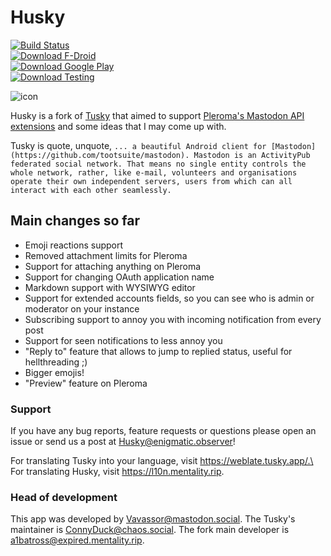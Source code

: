 # Husky
[![Build Status](https://api.travis-ci.org/FWGS/Husky.svg?branch=develop)](https://travis-ci.org/FWGS/Husky)\
[![Download F-Droid](https://img.shields.io/badge/download-fdroid-blue)](https://f-droid.org/repository/browse/?fdid=su.xash.husky)\
[![Download Google Play](https://img.shields.io/badge/download-googleplay-blue)](https://play.google.com/store/apps/details?id=su.xash.husky)\
[![Download Testing](https://img.shields.io/badge/downloads-testing-green)](https://github.com/FWGS/Husky/releases/tag/continuous)

![icon](https://git.mentality.rip/FWGS/Husky/raw/branch/develop/assets/splash.xcf)

Husky is a fork of [Tusky](https://github.com/tuskyapp/Tusky) that aimed to support [Pleroma's Mastodon API extensions](https://git.pleroma.social/pleroma/pleroma/blob/develop/docs/API/differences_in_mastoapi_responses.md) and some ideas that I may come up with.

Tusky is quote, unquote, `... a beautiful Android client for [Mastodon](https://github.com/tootsuite/mastodon). Mastodon is an ActivityPub federated social network. That means no single entity controls the whole network, rather, like e-mail, volunteers and organisations operate their own independent servers, users from which can all interact with each other seamlessly.`

## Main changes so far
- Emoji reactions support
- Removed attachment limits for Pleroma
- Support for attaching anything on Pleroma
- Support for changing OAuth application name
- Markdown support with WYSIWYG editor
- Support for extended accounts fields, so you can see who is admin or moderator on your instance
- Subscribing support to annoy you with incoming notification from every post
- Support for seen notifications to less annoy you
- "Reply to" feature that allows to jump to replied status, useful for hellthreading ;)
- Bigger emojis!
- "Preview" feature on Pleroma

### Support

If you have any bug reports, feature requests or questions please open an issue or send us a post at [Husky@enigmatic.observer](https://enigmatic.observer/users/Husky)!

For translating Tusky into your language, visit https://weblate.tusky.app/.\
For translating Husky, visit https://l10n.mentality.rip.

### Head of development

This app was developed by [Vavassor@mastodon.social](https://mastodon.social/@Vavassor).
The Tusky's maintainer is [ConnyDuck@chaos.social](https://chaos.social/@ConnyDuck).
The fork main developer is [a1batross@expired.mentality.rip](https://expired.mentality.rip/users/a1batross).
